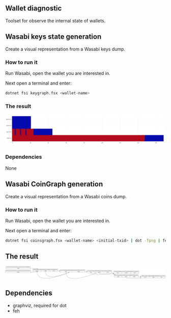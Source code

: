 Wallet diagnostic
----------

Toolset for observe the internal state of wallets.

## Wasabi keys state generation

Create a visual representation from a Wasabi keys dump.

### How to run it

Run Wasabi, open the wallet you are interested in.

Next open a terminal and enter:

```bash
dotnet fsi keygraph.fsx <wallet-name>
```

### The result

![walletkeys.png](img/walletkeys.png)

### Dependencies

None

## Wasabi CoinGraph generation

Create a visual representation from a Wasabi coins dump.

### How to run it

Run Wasabi, open the wallet you are interested in.

Next open a terminal and enter:

```bash
dotnet fsi coinsgraph.fsx <wallet-name> <initial-txid> | dot -Tpng | feh  -
```

## The result

![txgraph.png](img/txgraph.png)

## Dependencies

- graphviz, required for dot
- feh

